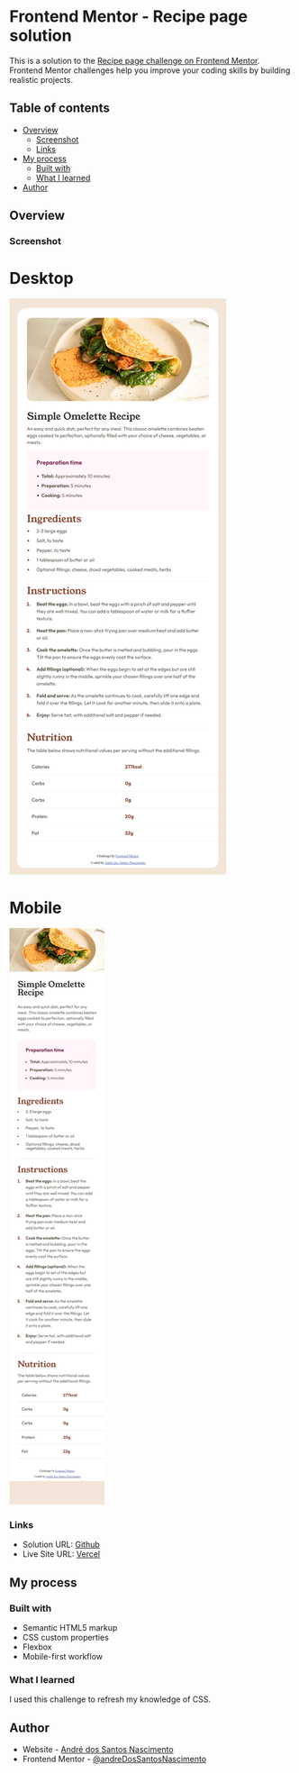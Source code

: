 # Frontend Mentor - Recipe page solution

This is a solution to the [Recipe page challenge on Frontend Mentor](https://www.frontendmentor.io/challenges/recipe-page-KiTsR8QQKm). Frontend Mentor challenges help you improve your coding skills by building realistic projects.

## Table of contents

- [Overview](#overview)
  - [Screenshot](#screenshot)
  - [Links](#links)
- [My process](#my-process)
  - [Built with](#built-with)
  - [What I learned](#what-i-learned)
- [Author](#author)

## Overview

### Screenshot

# Desktop

![Desktop](./assets/images/desktop-screenshot.png)

# Mobile

![Mobile](./assets/images/mobile-scrennshot.png)

### Links

- Solution URL: [Github](https://github.com/andreDosSantosNascimento/recipe_page)
- Live Site URL: [Vercel](https://recipe-page-ruddy-iota.vercel.app/)

## My process

### Built with

- Semantic HTML5 markup
- CSS custom properties
- Flexbox
- Mobile-first workflow

### What I learned

I used this challenge to refresh my knowledge of CSS.

## Author

- Website - [André dos Santos Nascimento](https://www.instagram.com/taldo.andre.nascimento/)
- Frontend Mentor - [@andreDosSantosNascimento](https://www.frontendmentor.io/profile/andreDosSantosNascimento)
